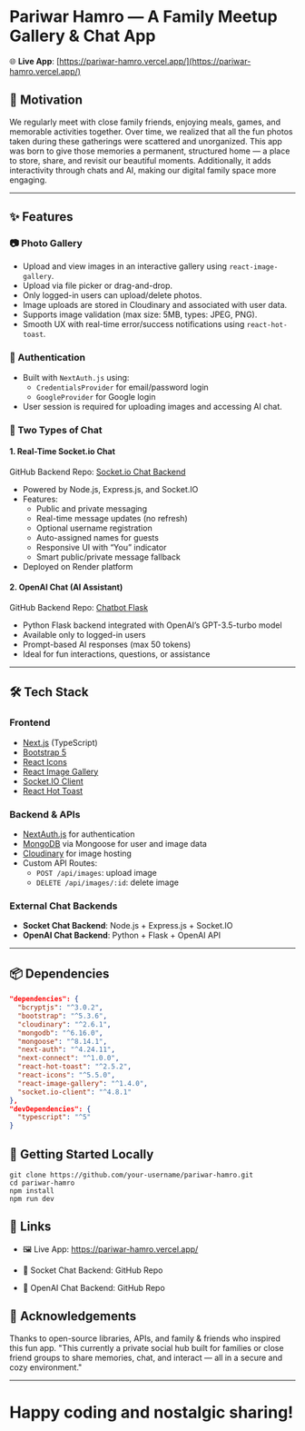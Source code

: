 # Pariwar Hamro — A Family Meetup Gallery & Chat App

🌐 **Live App**: [https://pariwar-hamro.vercel.app/](https://pariwar-hamro.vercel.app/)

## 🧠 Motivation

We regularly meet with close family friends, enjoying meals, games, and memorable activities together. Over time, we realized that all the fun photos taken during these gatherings were scattered and unorganized. This app was born to give those memories a permanent, structured home — a place to store, share, and revisit our beautiful moments. Additionally, it adds interactivity through chats and AI, making our digital family space more engaging.

---

## ✨ Features

### 📷 Photo Gallery

- Upload and view images in an interactive gallery using `react-image-gallery`.
- Upload via file picker or drag-and-drop.
- Only logged-in users can upload/delete photos.
- Image uploads are stored in Cloudinary and associated with user data.
- Supports image validation (max size: 5MB, types: JPEG, PNG).
- Smooth UX with real-time error/success notifications using `react-hot-toast`.

### 🔐 Authentication

- Built with `NextAuth.js` using:
  - `CredentialsProvider` for email/password login
  - `GoogleProvider` for Google login
- User session is required for uploading images and accessing AI chat.

### 💬 Two Types of Chat

#### 1. Real-Time Socket.io Chat

GitHub Backend Repo: [Socket.io Chat Backend](https://github.com/khemrajneupane/socket.io-live-chat/tree/main/socket-chat-backend)

- Powered by Node.js, Express.js, and Socket.IO
- Features:
  - Public and private messaging
  - Real-time message updates (no refresh)
  - Optional username registration
  - Auto-assigned names for guests
  - Responsive UI with “You” indicator
  - Smart public/private message fallback
- Deployed on Render platform

#### 2. OpenAI Chat (AI Assistant)

GitHub Backend Repo: [Chatbot Flask](https://github.com/khemrajneupane/chatbot-flask/blob/main/app.py)

- Python Flask backend integrated with OpenAI’s GPT-3.5-turbo model
- Available only to logged-in users
- Prompt-based AI responses (max 50 tokens)
- Ideal for fun interactions, questions, or assistance

---

## 🛠️ Tech Stack

### Frontend

- [Next.js](https://nextjs.org/) (TypeScript)
- [Bootstrap 5](https://getbootstrap.com/)
- [React Icons](https://react-icons.github.io/)
- [React Image Gallery](https://www.npmjs.com/package/react-image-gallery)
- [Socket.IO Client](https://socket.io/)
- [React Hot Toast](https://react-hot-toast.com/)

### Backend & APIs

- [NextAuth.js](https://next-auth.js.org/) for authentication
- [MongoDB](https://www.mongodb.com/) via Mongoose for user and image data
- [Cloudinary](https://cloudinary.com/) for image hosting
- Custom API Routes:
  - `POST /api/images`: upload image
  - `DELETE /api/images/:id`: delete image

### External Chat Backends

- **Socket Chat Backend**: Node.js + Express.js + Socket.IO
- **OpenAI Chat Backend**: Python + Flask + OpenAI API

---

## 📦 Dependencies

```json
"dependencies": {
  "bcryptjs": "^3.0.2",
  "bootstrap": "^5.3.6",
  "cloudinary": "^2.6.1",
  "mongodb": "^6.16.0",
  "mongoose": "^8.14.1",
  "next-auth": "^4.24.11",
  "next-connect": "^1.0.0",
  "react-hot-toast": "^2.5.2",
  "react-icons": "^5.5.0",
  "react-image-gallery": "^1.4.0",
  "socket.io-client": "^4.8.1"
},
"devDependencies": {
  "typescript": "^5"
}
```

## 🚀 Getting Started Locally

```
git clone https://github.com/your-username/pariwar-hamro.git
cd pariwar-hamro
npm install
npm run dev

```

## 🔗 Links

- 🖼️ Live App: https://pariwar-hamro.vercel.app/

- 💬 Socket Chat Backend: GitHub Repo

- 🤖 OpenAI Chat Backend: GitHub Repo

## 🙏 Acknowledgements

Thanks to open-source libraries, APIs, and family & friends who inspired this fun app. "This currently a private social hub built for families or close friend groups to share memories, chat, and interact — all in a secure and cozy environment."

---

# Happy coding and nostalgic sharing!
